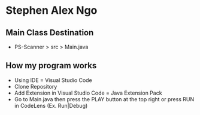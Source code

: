 # Stephen Alex Ngo

## Main Class Destination
- PS-Scanner > src > Main.java

## How my program works
- Using IDE = Visual Studio Code
- Clone Repository
- Add Extension in Visual Studio Code = Java Extension Pack
- Go to Main.java then press the PLAY button at the top right or press RUN in CodeLens (Ex. Run|Debug)
